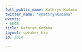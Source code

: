 ```yaml
---
full_public_name: Kathryn Kodama
twitter_name: "@KathrynKodama"
events:
- 6646
title: Kathryn Kodama
layout: speaker_bio
id: 3314

---
```

